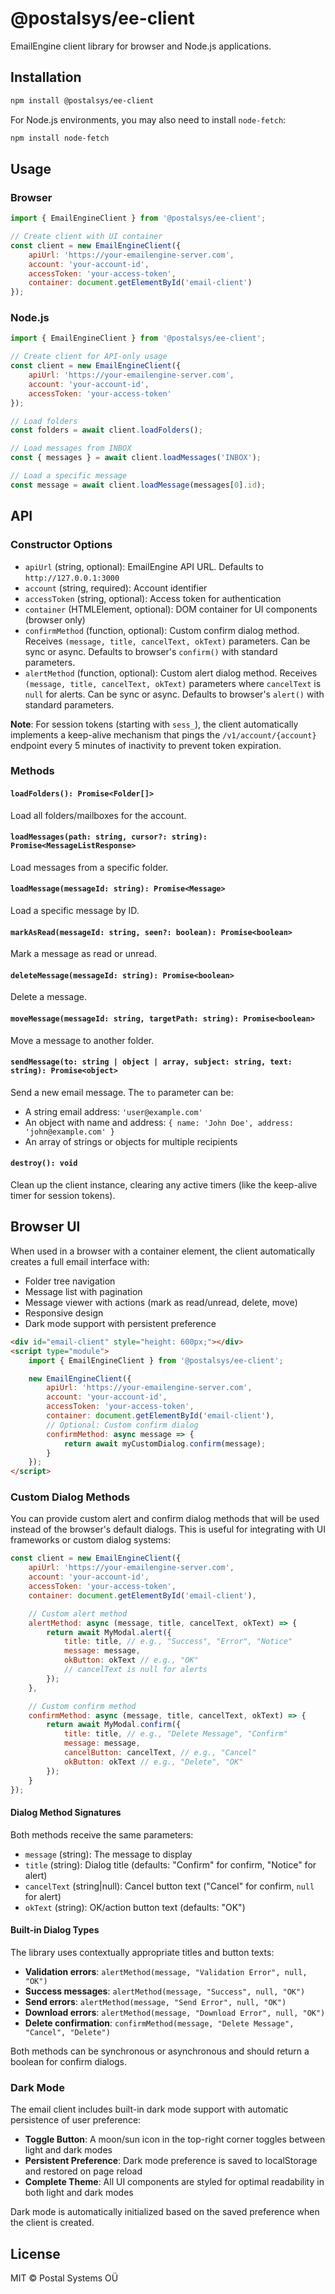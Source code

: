 # @postalsys/ee-client

EmailEngine client library for browser and Node.js applications.

## Installation

```bash
npm install @postalsys/ee-client
```

For Node.js environments, you may also need to install `node-fetch`:

```bash
npm install node-fetch
```

## Usage

### Browser

```javascript
import { EmailEngineClient } from '@postalsys/ee-client';

// Create client with UI container
const client = new EmailEngineClient({
    apiUrl: 'https://your-emailengine-server.com',
    account: 'your-account-id',
    accessToken: 'your-access-token',
    container: document.getElementById('email-client')
});
```

### Node.js

```javascript
import { EmailEngineClient } from '@postalsys/ee-client';

// Create client for API-only usage
const client = new EmailEngineClient({
    apiUrl: 'https://your-emailengine-server.com',
    account: 'your-account-id',
    accessToken: 'your-access-token'
});

// Load folders
const folders = await client.loadFolders();

// Load messages from INBOX
const { messages } = await client.loadMessages('INBOX');

// Load a specific message
const message = await client.loadMessage(messages[0].id);
```

## API

### Constructor Options

- `apiUrl` (string, optional): EmailEngine API URL. Defaults to `http://127.0.0.1:3000`
- `account` (string, required): Account identifier
- `accessToken` (string, optional): Access token for authentication
- `container` (HTMLElement, optional): DOM container for UI components (browser only)
- `confirmMethod` (function, optional): Custom confirm dialog method. Receives `(message, title, cancelText, okText)` parameters. Can be sync or async. Defaults to browser's `confirm()` with standard parameters.
- `alertMethod` (function, optional): Custom alert dialog method. Receives `(message, title, cancelText, okText)` parameters where `cancelText` is `null` for alerts. Can be sync or async. Defaults to browser's `alert()` with standard parameters.

**Note**: For session tokens (starting with `sess_`), the client automatically implements a keep-alive mechanism that pings the `/v1/account/{account}` endpoint every 5 minutes of inactivity to prevent token expiration.

### Methods

#### `loadFolders(): Promise<Folder[]>`

Load all folders/mailboxes for the account.

#### `loadMessages(path: string, cursor?: string): Promise<MessageListResponse>`

Load messages from a specific folder.

#### `loadMessage(messageId: string): Promise<Message>`

Load a specific message by ID.

#### `markAsRead(messageId: string, seen?: boolean): Promise<boolean>`

Mark a message as read or unread.

#### `deleteMessage(messageId: string): Promise<boolean>`

Delete a message.

#### `moveMessage(messageId: string, targetPath: string): Promise<boolean>`

Move a message to another folder.

#### `sendMessage(to: string | object | array, subject: string, text: string): Promise<object>`

Send a new email message. The `to` parameter can be:

- A string email address: `'user@example.com'`
- An object with name and address: `{ name: 'John Doe', address: 'john@example.com' }`
- An array of strings or objects for multiple recipients

#### `destroy(): void`

Clean up the client instance, clearing any active timers (like the keep-alive timer for session tokens).

## Browser UI

When used in a browser with a container element, the client automatically creates a full email interface with:

- Folder tree navigation
- Message list with pagination
- Message viewer with actions (mark as read/unread, delete, move)
- Responsive design
- Dark mode support with persistent preference

```html
<div id="email-client" style="height: 600px;"></div>
<script type="module">
    import { EmailEngineClient } from '@postalsys/ee-client';

    new EmailEngineClient({
        apiUrl: 'https://your-emailengine-server.com',
        account: 'your-account-id',
        accessToken: 'your-access-token',
        container: document.getElementById('email-client'),
        // Optional: Custom confirm dialog
        confirmMethod: async message => {
            return await myCustomDialog.confirm(message);
        }
    });
</script>
```

### Custom Dialog Methods

You can provide custom alert and confirm dialog methods that will be used instead of the browser's default dialogs. This is useful for integrating with UI frameworks or custom dialog systems:

```javascript
const client = new EmailEngineClient({
    apiUrl: 'https://your-emailengine-server.com',
    account: 'your-account-id',
    accessToken: 'your-access-token',
    container: document.getElementById('email-client'),

    // Custom alert method
    alertMethod: async (message, title, cancelText, okText) => {
        return await MyModal.alert({
            title: title, // e.g., "Success", "Error", "Notice"
            message: message,
            okButton: okText // e.g., "OK"
            // cancelText is null for alerts
        });
    },

    // Custom confirm method
    confirmMethod: async (message, title, cancelText, okText) => {
        return await MyModal.confirm({
            title: title, // e.g., "Delete Message", "Confirm"
            message: message,
            cancelButton: cancelText, // e.g., "Cancel"
            okButton: okText // e.g., "Delete", "OK"
        });
    }
});
```

#### Dialog Method Signatures

Both methods receive the same parameters:

- `message` (string): The message to display
- `title` (string): Dialog title (defaults: "Confirm" for confirm, "Notice" for alert)
- `cancelText` (string|null): Cancel button text ("Cancel" for confirm, `null` for alert)
- `okText` (string): OK/action button text (defaults: "OK")

#### Built-in Dialog Types

The library uses contextually appropriate titles and button texts:

- **Validation errors**: `alertMethod(message, "Validation Error", null, "OK")`
- **Success messages**: `alertMethod(message, "Success", null, "OK")`
- **Send errors**: `alertMethod(message, "Send Error", null, "OK")`
- **Download errors**: `alertMethod(message, "Download Error", null, "OK")`
- **Delete confirmation**: `confirmMethod(message, "Delete Message", "Cancel", "Delete")`

Both methods can be synchronous or asynchronous and should return a boolean for confirm dialogs.

### Dark Mode

The email client includes built-in dark mode support with automatic persistence of user preference:

- **Toggle Button**: A moon/sun icon in the top-right corner toggles between light and dark modes
- **Persistent Preference**: Dark mode preference is saved to localStorage and restored on page reload
- **Complete Theme**: All UI components are styled for optimal readability in both light and dark modes

Dark mode is automatically initialized based on the saved preference when the client is created.

## License

MIT © Postal Systems OÜ
